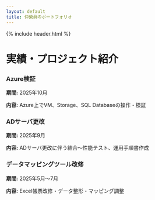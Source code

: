 ```yaml
---
layout: default
title: 仲榮眞のポートフォリオ
---
```

{% include header.html %}

# 実績・プロジェクト紹介

<div class="projects-container">

<!-- Azure検証 -->
<div class="project-card">
  <h3>Azure検証</h3>
  <p><strong>期間:</strong> 2025年10月</p>
  <p><strong>内容:</strong> Azure上でVM、Storage、SQL Databaseの操作・検証</p>
</div>

<!-- ADサーバ更改 -->
<div class="project-card">
  <h3>ADサーバ更改</h3>
  <p><strong>期間:</strong> 2025年9月</p>
  <p><strong>内容:</strong> ADサーバ更改に伴う結合～性能テスト、運用手順書作成</p>
</div>

<!-- データマッピングツール改修 -->
<div class="project-card">
  <h3>データマッピングツール改修</h3>
  <p><strong>期間:</strong> 2025年5月～7月</p>
  <p><strong>内容:</strong> Excel帳票改修・データ整形・マッピング調整</p>
</div>

<!-- 他のプロジェクトも同様に追加 -->
</div>

